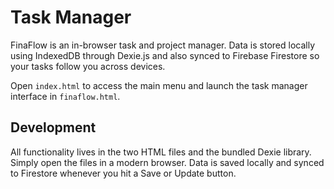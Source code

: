 # Task Manager

FinaFlow is an in-browser task and project manager. Data is stored locally using IndexedDB through Dexie.js and also synced to Firebase Firestore so your tasks follow you across devices.

Open `index.html` to access the main menu and launch the task manager interface in `finaflow.html`.

## Development

All functionality lives in the two HTML files and the bundled Dexie library. Simply open the files in a modern browser. Data is saved locally and synced to Firestore whenever you hit a Save or Update button.
